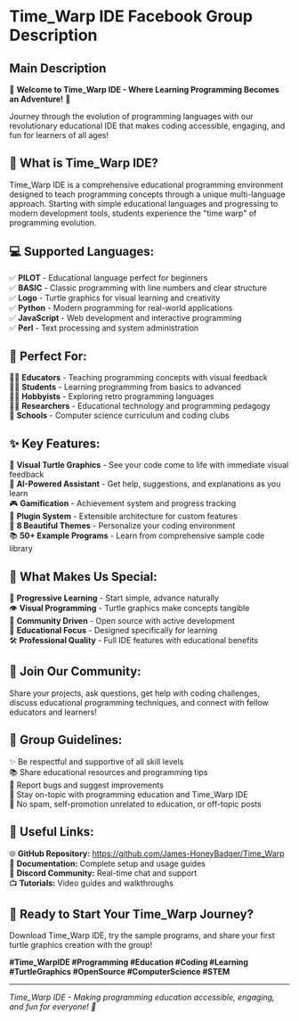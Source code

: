 # Time_Warp IDE Facebook Group Description

## Main Description

🚀 **Welcome to Time_Warp IDE - Where Learning Programming Becomes an Adventure!** 🚀

Journey through the evolution of programming languages with our revolutionary educational IDE that makes coding accessible, engaging, and fun for learners of all ages!

## 🌟 What is Time_Warp IDE?

Time_Warp IDE is a comprehensive educational programming environment designed to teach programming concepts through a unique multi-language approach. Starting with simple educational languages and progressing to modern development tools, students experience the "time warp" of programming evolution.

## 💻 Supported Languages:
✅ **PILOT** - Educational language perfect for beginners  
✅ **BASIC** - Classic programming with line numbers and clear structure  
✅ **Logo** - Turtle graphics for visual learning and creativity  
✅ **Python** - Modern programming for real-world applications  
✅ **JavaScript** - Web development and interactive programming  
✅ **Perl** - Text processing and system administration  

## 🎯 Perfect For:
👨‍🏫 **Educators** - Teaching programming concepts with visual feedback  
👩‍🎓 **Students** - Learning programming from basics to advanced  
👨‍💻 **Hobbyists** - Exploring retro programming languages  
👩‍🔬 **Researchers** - Educational technology and programming pedagogy  
🏫 **Schools** - Computer science curriculum and coding clubs  

## ✨ Key Features:
🎨 **Visual Turtle Graphics** - See your code come to life with immediate visual feedback  
🧠 **AI-Powered Assistant** - Get help, suggestions, and explanations as you learn  
🎮 **Gamification** - Achievement system and progress tracking  
🔌 **Plugin System** - Extensible architecture for custom features  
🎨 **8 Beautiful Themes** - Personalize your coding environment  
📚 **50+ Example Programs** - Learn from comprehensive sample code library  

## 🌈 What Makes Us Special:
🔄 **Progressive Learning** - Start simple, advance naturally  
👁️ **Visual Programming** - Turtle graphics make concepts tangible  
🤝 **Community Driven** - Open source with active development  
📖 **Educational Focus** - Designed specifically for learning  
🛠️ **Professional Quality** - Full IDE features with educational benefits  

## 💬 Join Our Community:
Share your projects, ask questions, get help with coding challenges, discuss educational programming techniques, and connect with fellow educators and learners!

## 📢 Group Guidelines:
✨ Be respectful and supportive of all skill levels  
📚 Share educational resources and programming tips  
🐛 Report bugs and suggest improvements  
🎯 Stay on-topic with programming education and Time_Warp IDE  
🚫 No spam, self-promotion unrelated to education, or off-topic posts  

## 🔗 Useful Links:
🌐 **GitHub Repository:** https://github.com/James-HoneyBadger/Time_Warp  
📖 **Documentation:** Complete setup and usage guides  
💬 **Discord Community:** Real-time chat and support  
📺 **Tutorials:** Video guides and walkthroughs  

## 🎉 Ready to Start Your Time_Warp Journey?
Download Time_Warp IDE, try the sample programs, and share your first turtle graphics creation with the group!

**#Time_WarpIDE #Programming #Education #Coding #Learning #TurtleGraphics #OpenSource #ComputerScience #STEM**

---

*Time_Warp IDE - Making programming education accessible, engaging, and fun for everyone! 🚀*